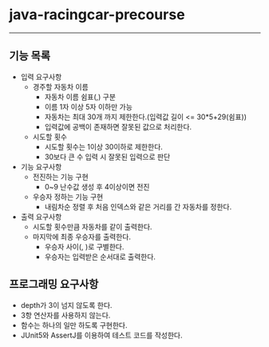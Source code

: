 # java-racingcar-precourse

---
## 기능 목록
- 입력 요구사항
  - 경주할 자동차 이름
    - 자동차 이름 쉼표(,) 구분
    - 이름 1자 이상 5자 이하만 가능
    - 자동차는 최대 30개 까지 제한한다.(입력값 길이 <= 30*5+29(쉼표))
    - 입력값에 공백이 존재하면 잘못된 값으로 처리한다.
  - 시도할 횟수
    - 시도할 횟수는 1이상 30이하로 제한한다.
    - 30보다 큰 수 입력 시 잘못된 입력으로 판단
- 기능 요구사항
  - 전진하는 기능 구현
    - 0~9 난수값 생성 후 4이상이면 전진
  - 우승자 정하는 기능 구현
    - 내림차순 정렬 후 처음 인덱스와 같은 거리를 간 자동차를 정한다.
- 출력 요구사항
  - 시도할 횟수만큼 자동차를 같이 출력한다.
  - 마지막에 최종 우승자를 출력한다.
    - 우승자 사이(, )로 구별한다.
    - 우승자는 입력받은 순서대로 출력한다.

## 프로그래밍 요구사항

- depth가 3이 넘지 않도록 한다.
- 3항 연산자를 사용하지 않는다.
- 함수는 하나의 일만 하도록 구현한다.
- JUnit5와 AssertJ를 이용하여 테스트 코드를 작성한다.